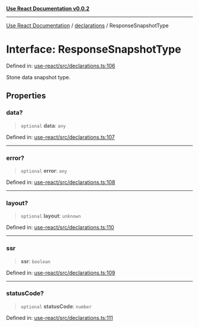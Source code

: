 [**Use React Documentation v0.0.2**](../../README.md)

***

[Use React Documentation](../../modules.md) / [declarations](../README.md) / ResponseSnapshotType

# Interface: ResponseSnapshotType

Defined in: [use-react/src/declarations.ts:106](https://github.com/stonemjs/use-react/blob/d8ec502192c16b8752fc9e1bf85bd5600bcf9813/src/declarations.ts#L106)

Stone data snapshot type.

## Properties

### data?

> `optional` **data**: `any`

Defined in: [use-react/src/declarations.ts:107](https://github.com/stonemjs/use-react/blob/d8ec502192c16b8752fc9e1bf85bd5600bcf9813/src/declarations.ts#L107)

***

### error?

> `optional` **error**: `any`

Defined in: [use-react/src/declarations.ts:108](https://github.com/stonemjs/use-react/blob/d8ec502192c16b8752fc9e1bf85bd5600bcf9813/src/declarations.ts#L108)

***

### layout?

> `optional` **layout**: `unknown`

Defined in: [use-react/src/declarations.ts:110](https://github.com/stonemjs/use-react/blob/d8ec502192c16b8752fc9e1bf85bd5600bcf9813/src/declarations.ts#L110)

***

### ssr

> **ssr**: `boolean`

Defined in: [use-react/src/declarations.ts:109](https://github.com/stonemjs/use-react/blob/d8ec502192c16b8752fc9e1bf85bd5600bcf9813/src/declarations.ts#L109)

***

### statusCode?

> `optional` **statusCode**: `number`

Defined in: [use-react/src/declarations.ts:111](https://github.com/stonemjs/use-react/blob/d8ec502192c16b8752fc9e1bf85bd5600bcf9813/src/declarations.ts#L111)

